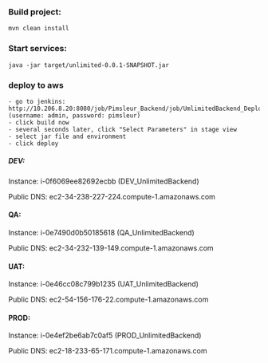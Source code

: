 ### Build project:
```mvn clean install```

### Start services:
```java -jar target/unlimited-0.0.1-SNAPSHOT.jar```


### deploy to aws
    - go to jenkins: http://10.206.8.20:8080/job/Pimsleur_Backend/job/UmlimitedBackend_Deploy/    (username: admin, password: pimsleur)
    - click build now
    - several seconds later, click "Select Parameters" in stage view
    - select jar file and environment
    - click deploy
    
##### DEV:
Instance:  i-0f6069ee82692ecbb (DEV_UnlimitedBackend)

Public DNS: ec2-34-238-227-224.compute-1.amazonaws.com

#### QA:
Instance:  i-0e7490d0b50185618 (QA_UnlimitedBackend)

Public DNS: ec2-34-232-139-149.compute-1.amazonaws.com

#### UAT:
Instance:  i-0e46cc08c799b1235 (UAT_UnlimitedBackend)

Public DNS: ec2-54-156-176-22.compute-1.amazonaws.com

#### PROD:
Instance:  i-0e4ef2be6ab7c0af5 (PROD_UnlimitedBackend)

Public DNS: ec2-18-233-65-171.compute-1.amazonaws.com